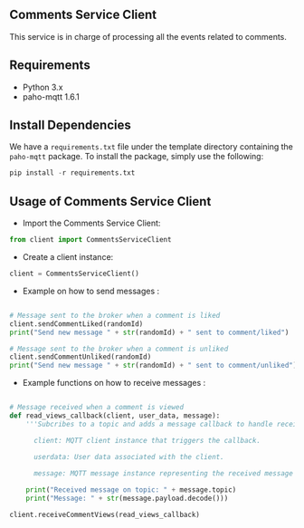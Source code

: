 ## Comments Service Client
This service is in charge of processing all the events related to comments.

## Requirements

- Python 3.x
- paho-mqtt 1.6.1
## Install Dependencies

We have a `requirements.txt` file under the template directory containing the `paho-mqtt` package. To install the package, simply use the following:
```python
pip install -r requirements.txt
```
## Usage of Comments Service Client

- Import the Comments Service Client:

```python
from client import CommentsServiceClient
```
- Create a client instance:

```python
client = CommentsServiceClient()
```
- Example on how to send messages :

```python

# Message sent to the broker when a comment is liked
client.sendCommentLiked(randomId)
print("Send new message " + str(randomId) + " sent to comment/liked")

# Message sent to the broker when a comment is unliked
client.sendCommentUnliked(randomId)
print("Send new message " + str(randomId) + " sent to comment/unliked")

```
- Example functions on how to receive messages :

```python

# Message received when a comment is viewed
def read_views_callback(client, user_data, message): 
    '''Subcribes to a topic and adds a message callback to handle received messages.

      client: MQTT client instance that triggers the callback.

      userdata: User data associated with the client.

      message: MQTT message instance representing the received message which contains information such as topic, payload, etc.'''
         
    print("Received message on topic: " + message.topic)
    print("Message: " + str(message.payload.decode()))

client.receiveCommentViews(read_views_callback)

```
